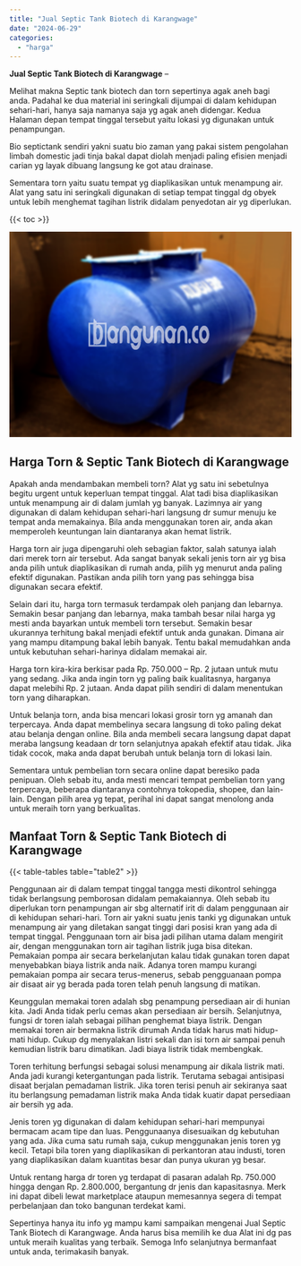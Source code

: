 ```yaml
---
title: "Jual Septic Tank Biotech di Karangwage"
date: "2024-06-29"
categories: 
  - "harga"
---
```


**Jual Septic Tank Biotech di Karangwage** –

Melihat makna Septic tank biotech dan torn sepertinya agak aneh bagi anda. Padahal ke dua material ini seringkali dijumpai di dalam kehidupan sehari-hari, hanya saja namanya saja yg agak aneh didengar. Kedua Halaman depan tempat tinggal tersebut yaitu lokasi yg digunakan untuk penampungan.

Bio septictank sendiri yakni suatu bio zaman yang pakai sistem pengolahan limbah domestic jadi tinja bakal dapat diolah menjadi paling efisien menjadi carian yg layak dibuang langsung ke got atau drainase.

Sementara torn yaitu suatu tempat yg diaplikasikan untuk menampung air. Alat yang satu ini seringkali digunakan di setiap tempat tinggal dg obyek untuk lebih menghemat tagihan listrik didalam penyedotan air yg diperlukan.

{{< toc >}}

![Jual Septic Tank Biotech di Karangwage](/images/jual-bio-septictank-02.png)

## Harga Torn & Septic Tank Biotech di Karangwage

Apakah anda mendambakan membeli torn? Alat yg satu ini sebetulnya begitu urgent untuk keperluan tempat tinggal. Alat tadi bisa diaplikasikan untuk menampung air di dalam jumlah yg banyak. Lazimnya air yang digunakan di dalam kehidupan sehari-hari langsung dr sumur menuju ke tempat anda memakainya. Bila anda menggunakan toren air, anda akan memperoleh keuntungan lain diantaranya akan hemat listrik.

Harga torn air juga dipengaruhi oleh sebagian faktor, salah satunya ialah dari merek torn air tersebut. Ada sangat banyak sekali jenis torn air yg bisa anda pilih untuk diaplikasikan di rumah anda, pilih yg menurut anda paling efektif digunakan. Pastikan anda pilih torn yang pas sehingga bisa digunakan secara efektif.

Selain dari itu, harga torn termasuk terdampak oleh panjang dan lebarnya. Semakin besar panjang dan lebarnya, maka tambah besar nilai harga yg mesti anda bayarkan untuk membeli torn tersebut. Semakin besar ukurannya terhitung bakal menjadi efektif untuk anda gunakan. Dimana air yang mampu ditampung bakal lebih banyak. Tentu bakal memudahkan anda untuk kebutuhan sehari-harinya didalam memakai air.

Harga torn kira-kira berkisar pada Rp. 750.000 – Rp. 2 jutaan untuk mutu yang sedang. Jika anda ingin torn yg paling baik kualitasnya, harganya dapat melebihi Rp. 2 jutaan. Anda dapat pilih sendiri di dalam menentukan torn yang diharapkan.

Untuk belanja torn, anda bisa mencari lokasi grosir torn yg amanah dan terpercaya. Anda dapat membelinya secara langsung di toko paling dekat atau belanja dengan online. Bila anda membeli secara langsung dapat dapat meraba langsung keadaan dr torn selanjutnya apakah efektif atau tidak. Jika tidak cocok, maka anda dapat berubah untuk belanja torn di lokasi lain.

Sementara untuk pembelian torn secara online dapat beresiko pada penipuan. Oleh sebab itu, anda mesti mencari tempat pembelian torn yang terpercaya, beberapa diantaranya contohnya tokopedia, shopee, dan lain-lain. Dengan pilih area yg tepat, perihal ini dapat sangat menolong anda untuk meraih torn yang berkualitas.

## Manfaat Torn & Septic Tank Biotech di Karangwage

{{< table-tables table="table2" >}}

Penggunaan air di dalam tempat tinggal tangga mesti dikontrol sehingga tidak berlangsung pemborosan didalam pemakaiannya. Oleh sebab itu diperlukan torn penampungan air sbg alternatif irit di dalam penggunaan air di kehidupan sehari-hari. Torn air yakni suatu jenis tanki yg digunakan untuk menampung air yang diletakan sangat tinggi dari posisi kran yang ada di tempat tinggal. Penggunaan torn air bisa jadi pilihan utama dalam mengirit air, dengan menggunakan torn air tagihan listrik juga bisa ditekan. Pemakaian pompa air secara berkelanjutan kalau tidak gunakan toren dapat menyebabkan biaya listrik anda naik. Adanya toren mampu kurangi pemakaian pompa air secara terus-menerus, sebab pengguanaan pompa air disaat air yg berada pada toren telah penuh langsung di matikan.

Keunggulan memakai toren adalah sbg penampung persediaan air di hunian kita. Jadi Anda tidak perlu cemas akan persediaan air bersih. Selanjutnya, fungsi dr toren ialah sebagai pilihan penghemat biaya listrik. Dengan memakai toren air bermakna listrik dirumah Anda tidak harus mati hidup-mati hidup. Cukup dg menyalakan listri sekali dan isi torn air sampai penuh kemudian listrik baru dimatikan. Jadi biaya listrik tidak membengkak.

Toren terhitung berfungsi sebagai solusi menampung air dikala listrik mati. Anda jadi kurangi ketergantungan pada listrik. Terutama sebagai antisipasi disaat berjalan pemadaman listrik. Jika toren terisi penuh air sekiranya saat itu berlangsung pemadaman listrik maka Anda tidak kuatir dapat persediaan air bersih yg ada.

Jenis toren yg digunakan di dalam kehidupan sehari-hari mempunyai bermacam acam tipe dan luas. Penggunaanya disesuaikan dg kebutuhan yang ada. Jika cuma satu rumah saja, cukup menggunakan jenis toren yg kecil. Tetapi bila toren yang diaplikasikan di perkantoran atau industi, toren yang diaplikasikan dalam kuantitas besar dan punya ukuran yg besar.

Untuk rentang harga dr toren yg terdapat di pasaran adalah Rp. 750.000 hingga dengan Rp. 2.800.000, bergantung dr jenis dan kapasitasnya. Merk ini dapat dibeli lewat marketplace ataupun memesannya segera di tempat perbelanjaan dan toko bangunan terdekat kami.

Sepertinya hanya itu info yg mampu kami sampaikan mengenai Jual Septic Tank Biotech di Karangwage. Anda harus bisa memilih ke dua Alat ini dg pas untuk meraih kualitas yang terbaik. Semoga Info selanjutnya bermanfaat untuk anda, terimakasih banyak.
